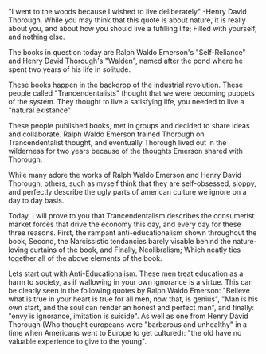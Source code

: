 "I went to the woods because I wished to live deliberately" -Henry David Thorough. While you may think that this quote is about nature, it is really about you, and about how you should live a fufilling life; Filled with yourself, and nothing else.

The books in question today are Ralph Waldo Emerson's "Self-Reliance" and Henry David Thorough's "Walden", named after the pond where he spent two years of his life in solitude.

These books happen in the backdrop of the industrial revolution. These people called "Trancendentalists" thought that we were becoming puppets of the system. They thought to live a satisfying life, you needed to live a "natural existance"

These people published books, met in groups and decided to share ideas and collaborate. Ralph Waldo Emerson trained Thorough on Trancendentalist thought, and eventually Thorough lived out in the wilderness for two years because of the thoughts Emerson shared with Thorough.

While many adore the works of Ralph Waldo Emerson and Henry David Thorough, others, such as myself think that they are self-obsessed, sloppy, and perfectly describe the ugly parts of american culture we ignore on a day to day basis.

Today, I will prove to you that Trancendentalism describes the consumerist market forces that drive the economy this day, and every day for these three reasons. First, the rampant anti-educationalism shown throughout the book, Second, the Narcissistic tendancies barely visable behind the nature-loving curtains of the book, and Finally, Neolibralism; Which neatly ties together all of the above elements of the book.


Lets start out with Anti-Educationalism. These men treat education as a harm to society, as if wallowing in your own ignorance is a virtue. This can be clearly seen in the following quotes by Ralph Waldo Emerson: "Believe what is true in your heart is true for all men, now that, is genius", "Man is his own start, and the soul can render an honest and perfect man", and finally: "envy is ignorance, imitation is suicide". As well as one from Henry David Thorough (Who thought europeans were "barbarous and unhealthy" in a time when Americans went to Europe to get cultured): "the old have no valuable experience to give to the young".



